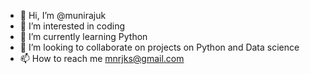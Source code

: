- 👋 Hi, I’m @munirajuk
- 👀 I’m interested in coding 
- 🌱 I’m currently learning Python
- 💞️ I’m looking to collaborate on projects on Python and Data science
- 📫 How to reach me mnrjks@gmail.com

<!---
munirajuk/munirajuk is a ✨ special ✨ repository because its `README.md` (this file) appears on your GitHub profile.
You can click the Preview link to take a look at your changes.
--->

